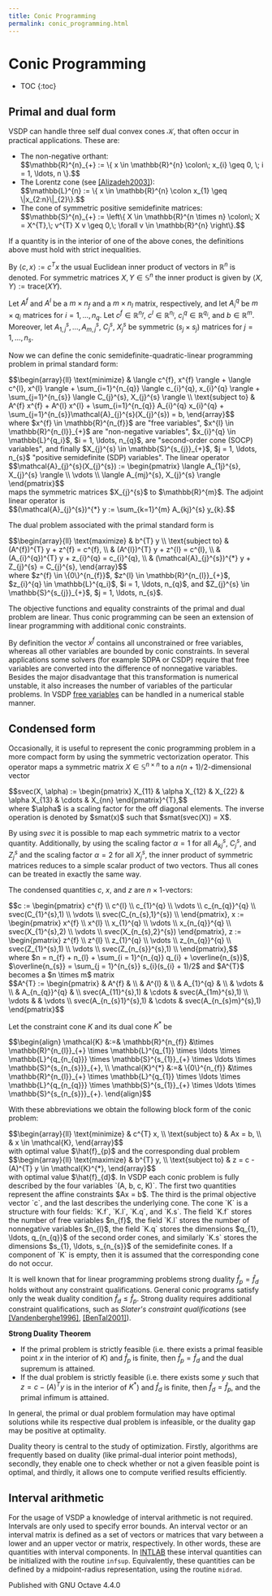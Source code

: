 ```yaml
---
title: Conic Programming
permalink: conic_programming.html
---
```


# Conic Programming


* TOC
{:toc}


## Primal and dual form

VSDP can handle three self dual convex cones <span>$\mathcal{K}$</span>, that often occur
in practical applications.  These are:

* The non-negative orthant:
  <div>$$\mathbb{R}^{n}_{+} := \{ x \in \mathbb{R}^{n} \colon\; x_{i} \geq 0,
  \; i = 1, \ldots, n \}.$$</div>
* The Lorentz cone (see
  [[Alizadeh2003]](https://vsdp.github.io/references.html#Alizadeh2003)):
  <div>$$\mathbb{L}^{n} := \{ x \in \mathbb{R}^{n} \colon x_{1}
  \geq \|x_{2:n}\|_{2}\}.$$</div>
* The cone of symmetric positive semidefinite matrices:
  <div>$$\mathbb{S}^{n}_{+} := \left\{ X \in \mathbb{R}^{n \times n} \colon\;
  X = X^{T},\; v^{T} X v \geq 0,\; \forall v \in \mathbb{R}^{n} \right\}.$$</div>


If a quantity is in the interior of one of the above cones, the definitions
above must hold with strict inequalities.

By <span>$\langle c, x \rangle := c^{T} x$</span> the usual Euclidean inner product of
vectors in <span>$\mathbb{R}^{n}$</span> is denoted.  For symmetric matrices
<span>$X, Y \in \mathbb{S}^{n}$</span> the inner product is given by
<span>$\langle X,Y \rangle := \text{trace}(XY)$</span>.

Let <span>$A^{f}$</span> and <span>$A^{l}$</span> be a <span>$m \times n_{f}$</span> and a <span>$m \times n_{l}$</span> matrix,
respectively, and let <span>$A_{i}^{q}$</span> be <span>$m \times q_{i}$</span> matrices for
<span>$i = 1,\ldots,n_{q}$</span>.  Let <span>$c^{f} \in \mathbb{R}^{n_{f}}$</span>,
<span>$c^{l} \in \mathbb{R}^{n_{l}}$</span>, <span>$c_{i}^{q} \in \mathbb{R}^{q_i}$</span>, and
<span>$b \in \mathbb{R}^{m}$</span>.  Moreover, let <span>$A_{1,j}^{s}, \ldots, A_{m,j}^{s}$</span>,
<span>$C_{j}^{s}$</span>, <span>$X_{j}^{s}$</span> be symmetric <span>$(s_{j} \times s_{j})$</span> matrices for
<span>$j = 1, \ldots, n_{s}$</span>.

Now we can define the conic semidefinite-quadratic-linear programming
problem in primal standard form:
<div>$$\begin{array}{ll}
\text{minimize} &
\langle c^{f}, x^{f} \rangle + \langle c^{l}, x^{l} \rangle +
\sum_{i=1}^{n_{q}} \langle c_{i}^{q}, x_{i}^{q} \rangle +
\sum_{j=1}^{n_{s}} \langle C_{j}^{s}, X_{j}^{s} \rangle \\
\text{subject to} &
A^{f} x^{f} + A^{l} x^{l} + \sum_{i=1}^{n_{q}} A_{i}^{q} x_{i}^{q} +
\sum_{j=1}^{n_{s}}\mathcal{A}_{j}^{s}(X_{j}^{s}) = b,
\end{array}$$</div>
where <span>$x^{f} \in \mathbb{R}^{n_{f}}$</span> are "free variables",
<span>$x^{l} \in \mathbb{R}^{n_{l}}_{+}$</span> are "non-negative variables",
<span>$x_{i}^{q} \in \mathbb{L}^{q_i}$</span>, <span>$i = 1, \ldots, n_{q}$</span>, are "second-order
cone (SOCP) variables", and finally <span>$X_{j}^{s} \in \mathbb{S}^{s_{j}}_{+}$</span>,
<span>$j = 1, \ldots, n_{s}$</span> "positive semidefinite (SDP) variables".  The linear
operator
<div>$$\mathcal{A}_{j}^{s}(X_{j}^{s}) :=
\begin{pmatrix}
\langle A_{1j}^{s}, X_{j}^{s} \rangle \\
\vdots \\
\langle A_{mj}^{s}, X_{j}^{s} \rangle
\end{pmatrix}$$</div>
maps the symmetric matrices <span>$X_{j}^{s}$</span> to <span>$\mathbb{R}^{m}$</span>.  The adjoint
linear operator is
<div>$$(\mathcal{A}_{j}^{s})^{*} y := \sum_{k=1}^{m} A_{kj}^{s} y_{k}.$$</div>

The dual problem associated with the primal standard form is
<div>$$\begin{array}{ll}
\text{maximize} & b^{T} y \\
\text{subject to}
& (A^{f})^{T} y + z^{f} = c^{f}, \\
& (A^{l})^{T} y + z^{l} = c^{l}, \\
& (A_{i}^{q})^{T} y + z_{i}^{q} = c_{i}^{q}, \\
& (\mathcal{A}_{j}^{s})^{*} y + Z_{j}^{s} = C_{j}^{s},
\end{array}$$</div>
where <span>$z^{f} \in \{0\}^{n_{f}}$</span>, <span>$z^{l} \in \mathbb{R}^{n_{l}}_{+}$</span>,
<span>$z_{i}^{q} \in \mathbb{L}^{q_i}$</span>, <span>$i = 1, \ldots, n_{q}$</span>, and
<span>$Z_{j}^{s} \in \mathbb{S}^{s_{j}}_{+}$</span>, <span>$j = 1, \ldots, n_{s}$</span>.

The objective functions and equality constraints of the primal and dual
problem are linear.  Thus conic programming can be seen an extension of linear
programming with additional conic constraints.

By definition the vector <span>$x^{f}$</span> contains all unconstrained or free
variables, whereas all other variables are bounded by conic constraints.
In several applications some solvers (for example SDPA or CSDP) require that
free variables are converted into the difference of nonnegative variables.
Besides the major disadvantage that this transformation is numerical
unstable, it also increases the number of variables of the particular
problems.  In VSDP [free variables](https://vsdp.github.io/free_variables)
can be handled in a numerical stable manner.

## Condensed form

Occasionally, it is useful to represent the conic programming problem in a
more compact form by using the symmetric vectorization operator.  This
operator maps a symmetric matrix <span>$X \in \mathbb{S}^{n \times n}$</span> to a
<span>$n(n + 1)/2$</span>-dimensional vector
<div>$$svec(X, \alpha) :=
\begin{pmatrix}
X_{11} & \alpha X_{12} & X_{22} & \alpha X_{13} & \cdots &  X_{nn}
\end{pmatrix}^{T},$$</div>
where <span>$\alpha$</span> is a scaling factor for the off diagonal elements.  The
inverse operation is denoted by <span>$smat(x)$</span> such that <span>$smat(svec(X)) = X$</span>.

By using <span>$svec$</span> it is possible to map each symmetric matrix to a vector
quantity.  Additionally, by using the scaling factor <span>$\alpha = 1$</span> for all
<span>$A_{kj}^{s}$</span>, <span>$C_{j}^{s}$</span>, and <span>$Z_{j}^{s}$</span> and the scaling factor
<span>$\alpha = 2$</span> for all <span>$X_{j}^{s}$</span>, the inner product of symmetric matrices
reduces to a simple scalar product of two vectors.  Thus all cones can be
treated in exactly the same way.

The condensed quantities <span>$c$</span>, <span>$x$</span>, and <span>$z$</span> are <span>$n \times 1$</span>-vectors:
<div>$$c :=
\begin{pmatrix}
c^{f} \\ c^{l} \\ c_{1}^{q} \\ \vdots \\ c_{n_{q}}^{q} \\
svec(C_{1}^{s},1) \\ \vdots \\ svec(C_{n_{s},1}^{s}) \\
\end{pmatrix},
x :=
\begin{pmatrix}
x^{f} \\ x^{l} \\ x_{1}^{q} \\ \vdots \\ x_{n_{q}}^{q} \\
svec(X_{1}^{s},2) \\ \vdots \\ svec(X_{n_{s},2}^{s})
\end{pmatrix},
z :=
\begin{pmatrix}
z^{f} \\ z^{l} \\ z_{1}^{q} \\ \vdots \\ z_{n_{q}}^{q} \\
svec(Z_{1}^{s},1) \\ \vdots \\ svec(Z_{n_{s}}^{s},1) \\
\end{pmatrix},$$</div>
where <span>$n = n_{f} + n_{l} + \sum_{i = 1}^{n_{q}} q_{i} + \overline{n_{s}}$</span>,
<span>$\overline{n_{s}} = \sum_{j = 1}^{n_{s}} s_{i}(s_{i} + 1)/2$</span> and <span>$A^{T}$</span>
becomes a <span>$n \times m$</span> matrix
<div>$$A^{T} :=
\begin{pmatrix}
& A^{f} & \\
& A^{l} & \\
& A_{1}^{q} & \\
& \vdots & \\
& A_{n_{q}}^{q} & \\
svec(A_{11}^{s},1) & \cdots & svec(A_{1m}^{s},1) \\
\vdots & & \vdots \\
svec(A_{n_{s}1}^{s},1) & \cdots & svec(A_{n_{s}m}^{s},1)
\end{pmatrix}$$</div>

Let the constraint cone <span>$K$</span> and its dual cone <span>$K^{*}$</span> be
<div>$$\begin{align}
\mathcal{K} &:=&
\mathbb{R}^{n_{f}} &\times
\mathbb{R}^{n_{l}}_{+} \times
\mathbb{L}^{q_{1}} \times \ldots \times \mathbb{L}^{q_{n_{q}}} \times
\mathbb{S}^{s_{1}}_{+} \times \ldots \times \mathbb{S}^{s_{n_{s}}}_{+}, \\
\mathcal{K}^{*} &:=&
\{0\}^{n_{f}} &\times
\mathbb{R}^{n_{l}}_{+} \times
\mathbb{L}^{q_{1}} \times \ldots \times \mathbb{L}^{q_{n_{q}}} \times
\mathbb{S}^{s_{1}}_{+} \times \ldots \times \mathbb{S}^{s_{n_{s}}}_{+}.
\end{align}$$</div>

With these abbreviations we obtain the following block form of the conic
problem:
<div>$$\begin{array}{ll}
\text{minimize}   & c^{T} x, \\
\text{subject to} & Ax = b, \\
                  & x \in \mathcal{K},
\end{array}$$</div>
with optimal value <span>$\hat{f}_{p}$</span> and the corresponding dual problem
<div>$$\begin{array}{ll}
\text{maximize}   & b^{T} y, \\
\text{subject to} & z = c - (A)^{T} y \in \mathcal{K}^{*},
\end{array}$$</div>
with optimal value <span>$\hat{f}_{d}$</span>.  In VSDP each conic problem is fully
described by the four variables `(A, b, c, K)`.  The first two quantities
represent the affine constraints <span>$Ax = b$</span>.  The third is the primal objective
vector `c`, and the last describes the underlying cone.  The cone `K` is a
structure with four fields: `K.f`, `K.l`, `K.q`, and `K.s`.  The field `K.f`
stores the number of free variables <span>$n_{f}$</span>, the field `K.l` stores the
number of nonnegative variables <span>$n_{l}$</span>, the field `K.q` stores the
dimensions <span>$q_{1}, \ldots, q_{n_{q}}$</span> of the second order cones, and
similarly `K.s` stores the dimensions <span>$s_{1}, \ldots, s_{n_{s}}$</span> of the
semidefinite cones.  If a component of `K` is empty, then it is assumed that
the corresponding cone do not occur.

It is well known that for linear programming problems strong duality
<span>$\hat{f}_{p} = \hat{f}_{d}$</span> holds without any constraint qualifications.
General conic programs satisfy only the weak duality condition
<span>$\hat{f}_{d} \leq \hat{f}_{p}$</span>.  Strong duality requires additional
constraint qualifications, such as *Slater's constraint qualifications* (see
[[Vandenberghe1996]](https://vsdp.github.io/references.html#Vandenberghe1996),
[[BenTal2001]](https://vsdp.github.io/references.html#BenTal2001)).

**Strong Duality Theorem**

* If the primal problem is strictly feasible (i.e. there exists a primal
  feasible point <span>$x$</span> in the interior of <span>$K$</span>) and <span>$\hat{f}_{p}$</span> is finite,
  then <span>$\hat{f}_{p} = \hat{f}_{d}$</span> and the dual supremum is attained.
* If the dual problem is strictly feasible (i.e. there exists some <span>$y$</span> such
  that <span>$z = c - (A)^{T} y$</span> is in the interior of <span>$K^{*}$</span>) and <span>$\hat{f}_{d}$</span>
  is finite, then <span>$\hat{f}_{d} = \hat{f}_{p}$</span>, and the primal infimum is
  attained.


In general, the primal or dual problem formulation may have optimal solutions
while its respective dual problem is infeasible, or the duality gap may be
positive at optimality.

Duality theory is central to the study of optimization.  Firstly, algorithms
are frequently based on duality (like primal-dual interior point methods),
secondly, they enable one to check whether or not a given feasible point is
optimal, and thirdly, it allows one to compute verified results efficiently.

## Interval arithmetic

For the usage of VSDP a knowledge of interval arithmetic is not required.
Intervals are only used to specify error bounds.  An interval vector or an
interval matrix is defined as a set of vectors or matrices that vary between
a lower and an upper vector or matrix, respectively.  In other words, these
are quantities with interval components.  In
[INTLAB](http://www.ti3.tu-harburg.de/rump/intlab/) these interval quantities
can be initialized with the routine `infsup`.  Equivalently, these quantities
can be defined by a midpoint-radius representation, using the routine
`midrad`.


Published with GNU Octave 4.4.0
